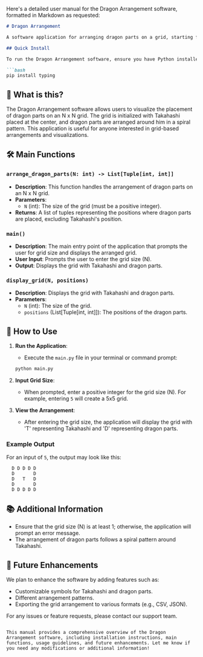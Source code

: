 Here's a detailed user manual for the Dragon Arrangement software, formatted in Markdown as requested:

```markdown
# Dragon Arrangement

A software application for arranging dragon parts on a grid, starting from the center position where Takahashi is placed.

## Quick Install

To run the Dragon Arrangement software, ensure you have Python installed on your system. You can install the required dependencies using pip:

```bash
pip install typing
```

## 🤔 What is this?

The Dragon Arrangement software allows users to visualize the placement of dragon parts on an N x N grid. The grid is initialized with Takahashi placed at the center, and dragon parts are arranged around him in a spiral pattern. This application is useful for anyone interested in grid-based arrangements and visualizations.

## 🛠️ Main Functions

### `arrange_dragon_parts(N: int) -> List[Tuple[int, int]]`

- **Description**: This function handles the arrangement of dragon parts on an N x N grid.
- **Parameters**:
  - `N` (int): The size of the grid (must be a positive integer).
- **Returns**: A list of tuples representing the positions where dragon parts are placed, excluding Takahashi's position.

### `main()`

- **Description**: The main entry point of the application that prompts the user for grid size and displays the arranged grid.
- **User Input**: Prompts the user to enter the grid size (N).
- **Output**: Displays the grid with Takahashi and dragon parts.

### `display_grid(N, positions)`

- **Description**: Displays the grid with Takahashi and dragon parts.
- **Parameters**:
  - `N` (int): The size of the grid.
  - `positions` (List[Tuple[int, int]]): The positions of the dragon parts.

## 📖 How to Use

1. **Run the Application**:
   - Execute the `main.py` file in your terminal or command prompt:
   ```bash
   python main.py
   ```

2. **Input Grid Size**:
   - When prompted, enter a positive integer for the grid size (N). For example, entering `5` will create a 5x5 grid.

3. **View the Arrangement**:
   - After entering the grid size, the application will display the grid with 'T' representing Takahashi and 'D' representing dragon parts.

### Example Output

For an input of `5`, the output may look like this:

```
  D D D D D
  D       D
  D   T   D
  D       D
  D D D D D
```

## 📚 Additional Information

- Ensure that the grid size (N) is at least 1; otherwise, the application will prompt an error message.
- The arrangement of dragon parts follows a spiral pattern around Takahashi.

## 🚀 Future Enhancements

We plan to enhance the software by adding features such as:
- Customizable symbols for Takahashi and dragon parts.
- Different arrangement patterns.
- Exporting the grid arrangement to various formats (e.g., CSV, JSON).

For any issues or feature requests, please contact our support team.

```

This manual provides a comprehensive overview of the Dragon Arrangement software, including installation instructions, main functions, usage guidelines, and future enhancements. Let me know if you need any modifications or additional information!